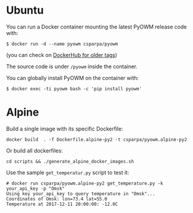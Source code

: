 # Ubuntu

You can run a Docker container mounting the latest PyOWM release code with:
```shell
$ docker run -d --name pyowm csparpa/pyowm
```

(you can check on [DockerHub for older tags](https://hub.docker.com/r/csparpa/pyowm/tags))

The source code is under `/pyowm` inside the container.

You can globally install PyOWM on the container with:

```shell
$ docker exec -ti pyowm bash -c 'pip install pyowm'
```

# Alpine


Build a single image with its specific Dockerfile:
```shell
docker build  . -f Dockerfile.alpine-py2 -t csparpa/pyowm.alpine-py2
```

Or build all dockerfiles:

```shell
cd scripts && ./generate_alpine_docker_images.sh
```

Use the sample `get_temperatur.py` script to test it:

```shell
# docker run csparpa/pyowm.alpine-py2 get_temperature.py -k your_api_key -p "Omsk"
Using key your_api_key to query temperature in "Omsk"...
Coordinates of Omsk: lon=73.4 lat=55.0
Temperature at 2017-12-11 20:00:00: -12.0C
```